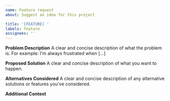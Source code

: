 ```yaml
---
name: Feature request
about: Suggest an idea for this project

title: '[FEATURE] '
labels: feature
assignees: ''
---
```


**Problem Description**
A clear and concise description of what the problem is. For example: I'm always frustrated when [...]

**Proposed Solution**
A clear and concise description of what you want to happen.

**Alternatives Considered**
A clear and concise description of any alternative solutions or features you've considered.

**Additional Context**